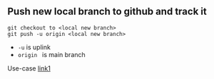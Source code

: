 ## Push new local branch to github and track it  

```
git checkout to <local new branch>  
git push -u origin <local new branch>    
```  
* ```-u``` is uplink  
* ```origin ``` is main branch  

Use-case [link1](https://stackoverflow.com/questions/2765421/how-do-i-push-a-new-local-branch-to-a-remote-git-repository-and-track-it-too)
